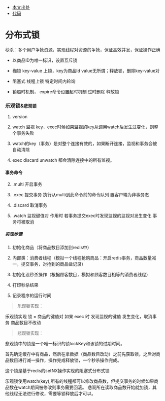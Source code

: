 - [本文出处](https://blog.csdn.net/lmb55/article/details/78266905)
- [代码](https://github.com/usernamecantbeXXX/DistributedLock)
# 分布式锁

秒杀：多个用户争抢资源，实现线程对资源的争抢，保证高效并发，保证操作正确

- 以商品ID为唯一标识，设置互斥锁

- 枷锁 key-value 上锁，key为商品Id value无所谓；释放锁，删除key-value对 

- 阻塞式 线程上锁 特定时间内轮询

- 锁超时机制， expire命令设置超时机制 过时删除 释放锁

### 乐观锁&**`悲观锁`**

1. version

1. watch 监视 key，exec时候如果监视的key从调用watch后发生过变化，则整个事务失败

1. watch的key（事务）是对整个连接有效的，如果断开连接，监视和事务会被自动清除

1. exec discard unwatch 都会清除连接中的所有监视。

#### 事务命令

2. .multi 开启事务

2. .exec 提交事务 执行从multi到此命令前的命令队列 置客户端为非事务态

2. .discard 取消事务 

2. .watch 监视键值对 作用时 若事务提交exec时发现监视的监视对发生变化 事务将被取消

##### 实现步骤

1. 初始化商品（将商品数目添加到redis中）

1. 内部类：消费者线程（模拟一个线程抢购商品：开启redis事务，商品数量减一，提交事务，对抢到的商品做记录）

1. 初始化没秒杀操作（根据顾客数目，模拟和顾客数目相等的消费者线程）

1. 打印秒杀结果

1. 记录程序的运行时间

> 乐观锁实现：
   
   乐观锁实现  锁 = 商品的键值对 如果 exec 时 发现监视的键值 发生变化，取消事务 商品数目不改动
   
> 悲观锁实现：

   悲观锁中的锁是一个唯一标识的锁lockKey和该锁的过期时间。
   
   首先确定缓存中有商品，然后在拿数据（商品数目改动）之前先获取锁，之后对商品数目进行减一操作，操作完成释放锁，一个秒杀操作完成。
   
   这个锁是基于redis的setNX操作实现的阻塞式分布式锁
   
   
   乐观锁使用watch(key),所有的线程都可以修改商品数，但提交事务的时候如果商品数在watch期间被修改则事务需要回滚。
   悲观所在读取商品数开始就加锁，其他线程无法进行修改，需要等锁释放后才可以。